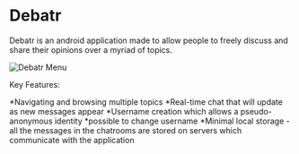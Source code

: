 # Debatr

Debatr is an android application made to allow people to freely discuss and share their opinions over a myriad of topics.

![Debatr Menu](https://imgur.com/ZDsAFfH.png)

Key Features:

*Navigating and browsing multiple topics
*Real-time chat that will update as new messages appear
*Username creation which allows a pseudo-anonymous identity
  *possible to change username
*Minimal local storage - all the messages in the chatrooms are stored on servers which communicate with the application


